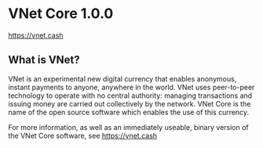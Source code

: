 VNet Core 1.0.0
===============================

https://vnet.cash


What is VNet?
----------------

VNet is an experimental new digital currency that enables anonymous, instant
payments to anyone, anywhere in the world. VNet uses peer-to-peer technology
to operate with no central authority: managing transactions and issuing money
are carried out collectively by the network. VNet Core is the name of the open
source software which enables the use of this currency.

For more information, as well as an immediately useable, binary version of
the VNet Core software, see https://vnet.cash
